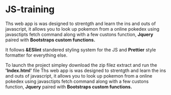 # JS-training
Ths web app is was designed to strentgth and learn the ins and outs of javascript, it allows you to look up pokemon from a online pokedex using javasctipts fetch command along with a few custons function, **Jquery** paired with **Bootstraps custom functions.**

It follows **&ESlint** standered styling system for the JS and **Prettier** style formatter for everything else.

To launch the project simpley download the zip filez extract and run the **'Index.html'** file 
Ths web app is was designed to strentgth and learn the ins and outs of javascript, it allows you to look up pokemon from a online pokedex using javasctipts fetch command along with a few custons function, **Jquery** paired with **Bootstraps custom functions.**

